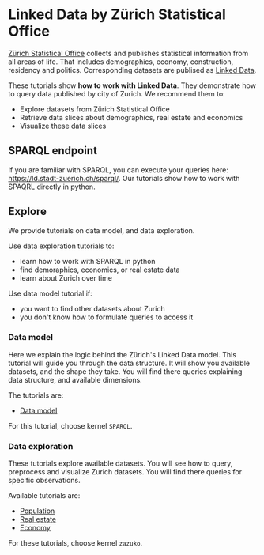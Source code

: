 # Linked Data by Zürich Statistical Office

[Zürich Statistical Office](https://www.stadt-zuerich.ch/prd/en/index/statistik.html) collects and publishes statistical information from all areas of life. That includes demographics, economy, construction, residency and politics. Corresponding datasets are publised as [Linked Data](https://en.wikipedia.org/wiki/Linked_data).

These tutorials show **how to work with Linked Data**. They demonstrate how to query data published by city of Zurich.
We recommend them to:

* Explore datasets from Zürich Statistical Office
* Retrieve data slices about demographics, real estate and economics
* Visualize these data slices

## SPARQL endpoint

If you are familiar with SPARQL, you can execute your queries here: https://ld.stadt-zuerich.ch/sparql/.
Our tutorials show how to work with SPAQRL directly in python.


## Explore

We provide tutorials on data model, and data exploration.

Use data exploration tutorials to:
* learn how to work with SPARQL in python
* find demoraphics, economics, or real estate data
* learn about Zurich over time

Use data model tutorial if:
* you want to find other datasets about Zurich
* you don't know how to formulate queries to access it

### Data model

Here we explain the logic behind the Zürich's Linked Data model. This tutorial will guide you through the data structure. It will show you available datasets, and the shape they take. You will find there queries explaining data structure, and available dimensions.

The tutorials are:
* [Data model](data_model.ipynb)

For this tutorial, choose kernel ```SPARQL```.
### Data exploration

These tutorials explore available datasets. You will see how to query, preprocess and visualize Zurich datasets. You will find there queries for specific observations.

Available tutorials are:
* [Population](population.ipynb)
* [Real estate](real_estate.ipynb)
* [Economy](economy.ipynb)

For these tutorials, choose kernel ```zazuko```.
